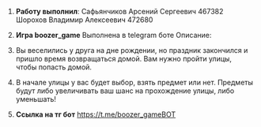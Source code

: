 1. **Работу выполнил**:
Сафьянчиков Арсений Сергеевич 467382
Шорохов Владимир Алексеевич 472680

2. **Игра boozer_game**
Выполнена в telegram боте
Описание: 
1. Вы веселились у друга на дне рождении, но праздник закончился и пришло время возвращаться домой. Вам нужно пройти улицы, чтобы попасть домой. 
2. В начале улицы у вас будет выбор, взять предмет или нет. Предметы будут либо увеличивать ваш шанс на прохождение улицы, либо уменьшать!

3. **Ссылка на тг бот**
https://t.me/boozer_gameBOT

